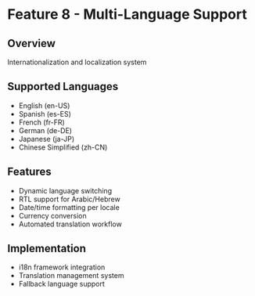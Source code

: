 # Feature 8 - Multi-Language Support

## Overview
Internationalization and localization system

## Supported Languages
- English (en-US)
- Spanish (es-ES)
- French (fr-FR)
- German (de-DE)
- Japanese (ja-JP)
- Chinese Simplified (zh-CN)

## Features
- Dynamic language switching
- RTL support for Arabic/Hebrew
- Date/time formatting per locale
- Currency conversion
- Automated translation workflow

## Implementation
- i18n framework integration
- Translation management system
- Fallback language support